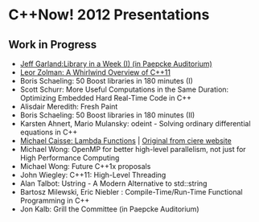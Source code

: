 # C++Now! 2012 Presentations

## Work in Progress

* [Jeff Garland:Library in a Week (I) (in Paepcke Auditorium)](https://github.com/boostcon/cppnow_presentations_2012/blob/master/mon/2012_library_in_a_week_day1.pdf?raw=true)
* [Leor Zolman: A Whirlwind Overview of C++11](https://github.com/boostcon/cppnow_presentations_2012/blob/master/mon/cpp_overview_handout.pdf?raw=true)
* Boris Schaeling: 50 Boost libraries in 180 minutes (I)
* Scott Schurr: More Useful Computations in the Same Duration: Optimizing Embedded Hard Real-Time Code in C++
* Alisdair Meredith: Fresh Paint
* Boris Schaeling: 50 Boost libraries in 180 minutes (II)
* Karsten Ahnert, Mario Mulansky: odeint - Solving ordinary differential equations in C++
* [Michael Caisse: Lambda Functions](https://github.com/boostcon/cppnow_presentations_2012/blob/master/mon/cpp_overview_handout.pdf?raw=true) | [Original from ciere website](http://ciere.com/cppnow12)
* Michael Wong: OpenMP for better high-level parallelism, not just for High Performance Computing
* Michael Wong: Future C++1x proposals
* John Wiegley: C++11: High-Level Threading
* Alan Talbot: Ustring - A Modern Alternative to std::string
* Bartosz Milewski, Eric Niebler : Compile-Time/Run-Time Functional Programming in C++
* Jon Kalb: Grill the Committee (in Paepcke Auditorium)